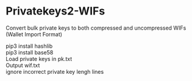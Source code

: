 # Privatekeys2-WIFs
Convert bulk private keys to both compressed and uncompressed WIFs (Wallet Import Format)<P>
pip3 install hashlib<br>
pip3 install base58<br>
Load private keys in pk.txt<br>
Output wif.txt<br>
ignore incorrect private key lengh lines<br>
